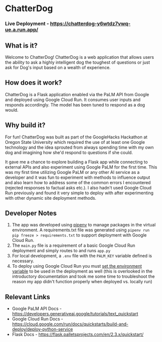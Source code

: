 # ChatterDog

### Live Deployment - https://chatterdog-y6wtdz7vwq-ue.a.run.app/

## What is it?

Welcome to ChatterDog! ChatterDog is a web application that allows users the ability to ask a highly intelligent dog the toughest of questions or just ask for Dog's input based on a wealth of experience.

## How does it work?

ChatterDog is a Flask application enabled via the PaLM API from Google and deployed using Google Cloud Run. It consumes user inputs and responds accordingly. The model has been tuned to respond as a dog would.

## Why build it?

For fun! ChatterDog was built as part of the GoogleHacks Hackathon at Oregon State University which required the use of at least one Google technology and the idea sprouted from always spending time with my own dog and imagining how she'd respond to questions if she could. 

It gave me a chance to explore building a Flask app while connecting to external APIs and also experiment using Google PaLM for the first time. This was my first time utilizing Google PaLM or any other AI service as a developer and it was fun to experiment with methods to influence output and also learn how to address some of the common errors I encountered (rejected responses to factual asks etc.). I also hadn't used Google Cloud Run previously and found it very simple to deploy with after experimenting with other dynamic site deployment methods.

## Developer Notes
1. The app was developed using [pipenv](https://pipenv.pypa.io/en/latest/) to manage packages in the virtual environment. A requirements.txt file was generated using `pipenv run pip freeze > requirements.txt` to support deployment with Google Cloud Run.
2. The `main.py` file is a requirement of a basic Google Cloud Run deployment and simply routes to and runs `app.py`
3. For local development, a `.env` file with the `PALM_KEY` variable defined is necessary.
4. To deploy using Google Cloud Run you must [set the environment variable](https://cloud.google.com/run/docs/configuring/services/environment-variables) to be used in the deployment as well (this is overlooked in the introductory documentation and took me some time to troubleshoot the reason my app didn't function properly when deployed vs. locally run)

## Relevant Links

- Google PaLM API Docs - https://developers.generativeai.google/tutorials/text_quickstart
- Google Cloud Run Docs - https://cloud.google.com/run/docs/quickstarts/build-and-deploy/deploy-python-service
- Flask Docs - https://flask.palletsprojects.com/en/2.3.x/quickstart/

